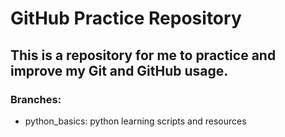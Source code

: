 # GitHub Practice Repository #

## This is a repository for me to practice and improve my Git and GitHub usage. ##

### Branches: ##
- python_basics: python learning scripts and resources
